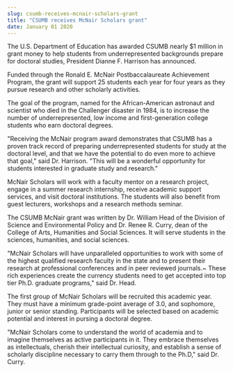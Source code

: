 ```yaml
---
slug: csumb-receives-mcnair-scholars-grant
title: "CSUMB receives McNair Scholars grant"
date: January 01 2020
---
```


<p>The U.S. Department of Education has awarded CSUMB nearly $1 million in grant money to help students from underrepresented backgrounds prepare for doctoral studies, President Dianne F. Harrison has announced.
</p><p>Funded through the Ronald E. McNair Postbaccalaureate Achievement Program, the grant will support 25 students each year for four years as they pursue research and other scholarly activities.
</p><p>The goal of the program, named for the African-American astronaut and scientist who died in the Challenger disaster in 1984, is to increase the number of underrepresented, low income and first-generation college students who earn doctoral degrees.
</p><p>"Receiving the McNair program award demonstrates that CSUMB has a proven track record of preparing underrepresented students for study at the doctoral level, and that we have the potential to do even more to achieve that goal," said Dr. Harrison. "This will be a wonderful opportunity for students interested in graduate study and research."
</p><p>McNair Scholars will work with a faculty mentor on a research project, engage in a summer research internship, receive academic support services, and visit doctoral institutions. The students will also benefit from guest lecturers, workshops and a research methods seminar.
</p><p> The CSUMB McNair grant was written by Dr. William Head of the Division of Science and Environmental Policy and Dr. Renee R. Curry, dean of the College of Arts, Humanities and Social Sciences. It will serve students in the sciences, humanities, and social sciences.
</p><p>"McNair Scholars will have unparalleled opportunities to work with some of the highest qualified research faculty in the state and to present their research at professional conferences and in peer reviewed journals.~ These rich experiences create the currency students need to get accepted into top tier Ph.D. graduate programs," said Dr. Head.
</p><p>The first group of McNair Scholars will be recruited this academic year. They must have a minimum grade-point average of 3.0, and sophomore, junior or senior standing. Participants will be selected based on academic potential and interest in pursing a doctoral degree.
</p><p>"McNair Scholars come to understand the world of academia and to imagine themselves as active participants in it. They embrace themselves as intellectuals, cherish their intellectual curiosity, and establish a sense of scholarly discipline necessary to carry them through to the Ph.D," said Dr. Curry.
</p>

